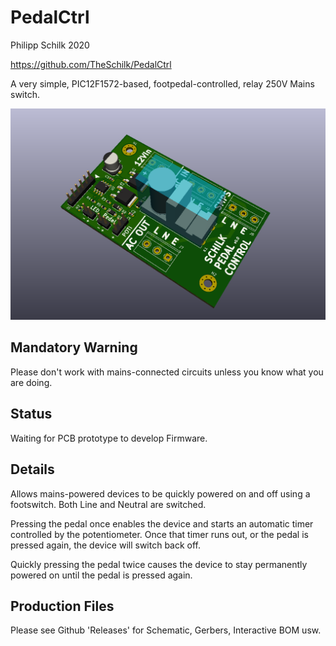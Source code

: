 # PedalCtrl
Philipp Schilk 2020

https://github.com/TheSchilk/PedalCtrl

A very simple, PIC12F1572-based, footpedal-controlled, relay 250V Mains switch.

![PCB Render](https://raw.githubusercontent.com/TheSchilk/PedalCtrl/master/Doc/pcb_render.png)

## Mandatory Warning

Please don't work with mains-connected circuits unless you know what you are doing.

## Status

Waiting for PCB prototype to develop Firmware.

## Details

Allows mains-powered devices to be quickly powered on and off using a footswitch.
Both Line and Neutral are switched.

Pressing the pedal once enables the device and starts an automatic timer controlled
by the potentiometer. Once that timer runs out, or the pedal is pressed again, the 
device will switch back off.

Quickly pressing the pedal twice causes the device to stay permanently powered on until
the pedal is pressed again.

## Production Files
Please see Github 'Releases' for Schematic, Gerbers, Interactive BOM usw.


